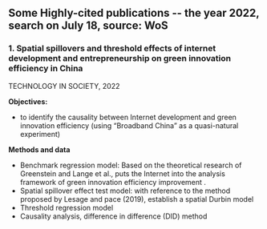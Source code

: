 ## Some Highly-cited publications -- the year 2022, search on July 18, source: WoS

### 1. Spatial spillovers and threshold effects of internet development and entrepreneurship on green innovation efficiency in China

TECHNOLOGY IN SOCIETY, 2022

**Objectives:** 
+ to identify the causality between Internet development and green innovation efficiency (using “Broadband China” as a quasi-natural experiment)

**Methods and data**
+ Benchmark regression model: Based on the theoretical research of Greenstein and Lange et al., puts the Internet into the analysis framework of green innovation efficiency improvement .
+ Spatial spillover effect test model: with reference to the method proposed by Lesage and pace (2019), establish a spatial Durbin model
+ Threshold regression model
+ Causality analysis, difference in difference (DID) method
